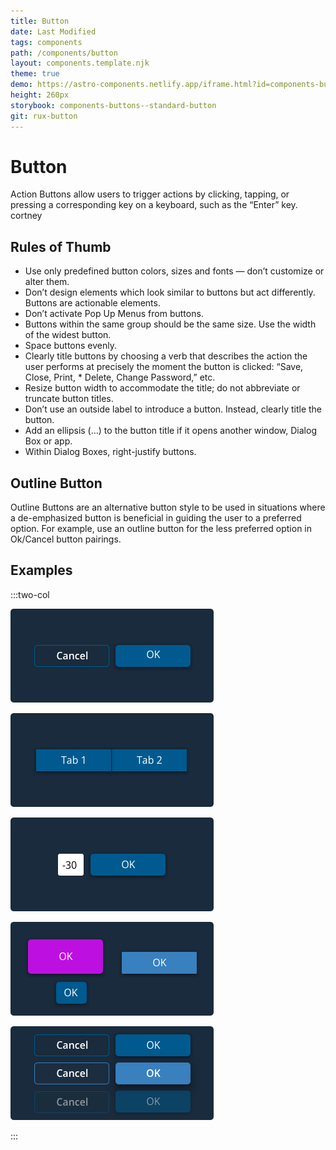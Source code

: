 ```yaml
---
title: Button
date: Last Modified
tags: components
path: /components/button
layout: components.template.njk
theme: true
demo: https://astro-components.netlify.app/iframe.html?id=components-buttons--all-button-variants&viewMode=story
height: 260px
storybook: components-buttons--standard-button
git: rux-button
---
```

# Button

Action Buttons allow users to trigger actions by clicking, tapping, or pressing a corresponding key on a keyboard, such as the “Enter” key. cortney

## Rules of Thumb

* Use only predefined button colors, sizes and fonts — don’t customize or alter them.
* Don’t design elements which look similar to buttons but act differently. Buttons are actionable elements.
* Don’t activate Pop Up Menus from buttons.
* Buttons within the same group should be the same size. Use the width of the widest button.
* Space buttons evenly.
* Clearly title buttons by choosing a verb that describes the action the user performs at precisely the moment the button is clicked: “Save, Close, Print, * Delete, Change Password,” etc.
* Resize button width to accommodate the title; do not abbreviate or truncate button titles.
* Don’t use an outside label to introduce a button. Instead, clearly title the button.
* Add an ellipsis (…) to the button title if it opens another window, Dialog Box or app.
* Within Dialog Boxes, right-justify buttons.

## Outline Button

Outline Buttons are an alternative button style to be used in situations where a de-emphasized button is beneficial in guiding the user to a preferred option. For example, use an outline button for the less preferred option in Ok/Cancel button pairings.

## Examples

:::two-col

![Do: User buttons for actionable controls only](/img/components/button-do-1.png "Do: User buttons for actionable controls only")

![Don't: User buttons for actionable controls only](/img/components/button-dont-1.png "Don't: User buttons for actionable controls only")

![Do: Right justify buttons and give them adequate spacing from fields.](/img/components/button-do-2.png "Do: Right justify buttons and give them adequate spacing from fields.")

![Don’t: Mix button colors and sizes.](/img/components/button-dont-2.png "Don’t: Mix button colors and sizes.")

![Do: Use standardized button colors only.](/img/components/button-do-3.png "Do: Use standardized button colors only.")

:::